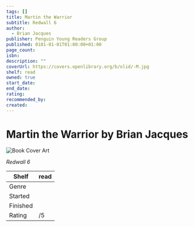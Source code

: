 ```yaml
---
tags: []
title: Martin the Warrior
subtitle: Redwall 6
author:
  - Brian Jacques
publisher: Penguin Young Readers Group
published: 0101-01-01T01:00:00+01:00
page_count:
isbn:
description: ""
coverUrl: https://covers.openlibrary.org/b/olid/-M.jpg
shelf: read
owned: true
start_date:
end_date:
rating:
recommended_by:
created:
---
```


# Martin the Warrior by Brian Jacques

![Book Cover Art](https://covers.openlibrary.org/b/olid/-M.jpg)

_Redwall 6_

| Shelf | read |
| --- | --- |
| Genre |  |
| Started |  |
| Finished |  |
| Rating | /5 |

